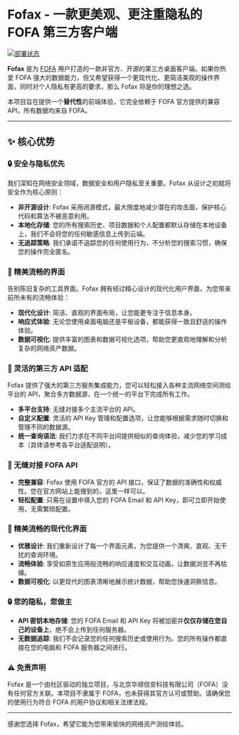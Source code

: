 # Fofax - 一款更美观、更注重隐私的 FOFA 第三方客户端

[![部署状态](https://img.shields.io/badge/Deployment-Ready-brightgreen?style=for-the-badge)]()

**Fofax** 是为 [FOFA](https://fofa.info) 用户打造的一款非官方、开源的第三方桌面客户端。如果你热爱 FOFA 强大的数据能力，但又希望获得一个更现代化、更简洁美观的操作界面，同时对个人隐私有更高的要求，那么 Fofax 将是你的理想之选。

本项目旨在提供一个**替代性**的前端体验，它完全依赖于 FOFA 官方提供的兼容 API，所有数据均来自 FOFA。

---

## ✨ 核心优势

### 🔒 安全与隐私优先

我们深知在网络安全领域，数据安全和用户隐私至关重要。Fofax 从设计之初就将安全作为核心原则：

- **非开源设计**: Fofax 采用闭源模式，最大限度地减少潜在的攻击面，保护核心代码和算法不被恶意利用。
- **本地化存储**: 您的所有搜索历史、项目数据和个人配置都默认存储在本地设备上，我们不会将您的任何敏感信息上传到云端。
- **无追踪策略**: 我们承诺不追踪您的任何使用行为，不分析您的搜索习惯，确保您的操作完全匿名。

### 🎨 精美流畅的界面

告别陈旧复杂的工具界面。Fofax 拥有经过精心设计的现代化用户界面，为您带来前所未有的流畅体验：

- **现代化设计**: 简洁、直观的界面布局，让您能更专注于信息本身。
- **响应式体验**: 无论您使用桌面电脑还是平板设备，都能获得一致且舒适的操作体验。
- **数据可视化**: 提供丰富的图表和数据可视化选项，帮助您更直观地理解和分析复杂的网络资产数据。

### 🔌 灵活的第三方 API 适配

Fofax 提供了强大的第三方服务集成能力，您可以轻松接入各种主流网络空间测绘平台的 API，聚合多方数据源，在一个统一的平台下完成所有工作。

- **多平台支持**: 无缝对接多个主流平台的 API。
- **自定义配置**: 灵活的 API Key 管理和配置选项，让您能够根据需求随时切换和管理不同的数据源。
- **统一查询语法**: 我们力求在不同平台间提供相似的查询体验，减少您的学习成本（具体请参考各平台适配说明）。

### 🚀 无缝对接 FOFA API

- **完整兼容**: Fofax 使用 FOFA 官方的 API 接口，保证了数据的准确性和权威性。您在官方网站上能搜到的，这里一样可以。
- **轻松配置**: 只需在设置中填入您的 FOFA Email 和 API Key，即可立即开始使用，无需繁琐配置。

### 🎨 精美流畅的现代化界面

- **优雅设计**: 我们重新设计了每一个界面元素，为您提供一个清爽、直观、无干扰的查询环境。
- **流畅体验**: 享受如原生应用般流畅的响应速度和交互动画，让数据浏览不再枯燥。
- **数据可视化**: 以更现代的图表清晰地展示统计数据，帮助您快速洞察信息。

### 🔒 您的隐私，您做主

- **API 密钥本地存储**: 您的 FOFA Email 和 API Key 将被加密并**仅仅存储在您自己的设备上**，绝不会上传到任何服务器。
- **无数据追踪**: 我们不会记录您的任何搜索历史或使用行为。您的所有操作都直接在您的电脑和 FOFA 服务器之间进行。

### ⚠️ 免责声明

Fofax 是一个由社区驱动的独立项目，与北京华顺信安科技有限公司（FOFA）没有任何官方关联。本项目不隶属于 FOFA，也未获得其官方认可或赞助。请确保您的使用行为符合 FOFA 的用户协议和相关法律法规。

---

感谢您选择 Fofax，希望它能为您带来愉快的网络资产测绘体验。